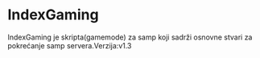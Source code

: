 # IndexGaming
IndexGaming je skripta(gamemode) za samp koji sadrži osnovne stvari za pokrećanje samp servera.Verzija:v1.3
